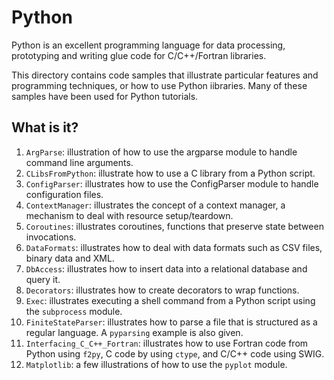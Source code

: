 Python
======

Python is an excellent programming language for data processing,
prototyping and writing glue code for C/C++/Fortran libraries.

This directory contains code samples that illustrate particular features
and programming techniques, or how to use Python iibraries.  Many of
these samples have been used for Python tutorials.

What is it?
-----------
1. `ArgParse`: illustration of how to use the argparse module to handle
   command line arguments.
2. `CLibsFromPython`: illustrate how to use a C library from a Python
   script.
3. `ConfigParser`: illustrates how to use the ConfigParser module to handle
   configuration files.
4. `ContextManager`: illustrates the concept of a context manager, a
   mechanism to deal with resource setup/teardown.
5. `Coroutines`: illustrates coroutines, functions that preserve state
   between invocations.
6. `DataFormats`: illustrates how to deal with data formats such as CSV
   files, binary data and XML.
7. `DbAccess`: illustrates how to insert data into a relational database
   and query it.
8. `Decorators`: illustrates how to create decorators to wrap functions.
9. `Exec`: illustrates executing a shell command from a Python script
   using the `subprocess` module.
10. `FiniteStateParser`: illustrates how to parse a file that is structured
   as a regular language.  A `pyparsing` example is also given.
11. `Interfacing_C_C++_Fortran`: illustrates how to use Fortran code
    from Python using `f2py`, C code by using `ctype`, and C/C++ code
    using SWIG.
12. `Matplotlib`: a few illustrations of how to use the `pyplot` module.
